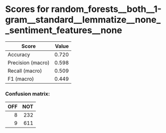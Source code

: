 # Scores for random_forests__both__1-gram__standard__lemmatize__none__sentiment_features__none
|      Score      |Value|
|-----------------|----:|
|Accuracy         |0.720|
|Precision (macro)|0.598|
|Recall (macro)   |0.509|
|F1 (macro)       |0.449|

### Confusion matrix:
|OFF|NOT|
|--:|--:|
|  8|232|
|  9|611|
